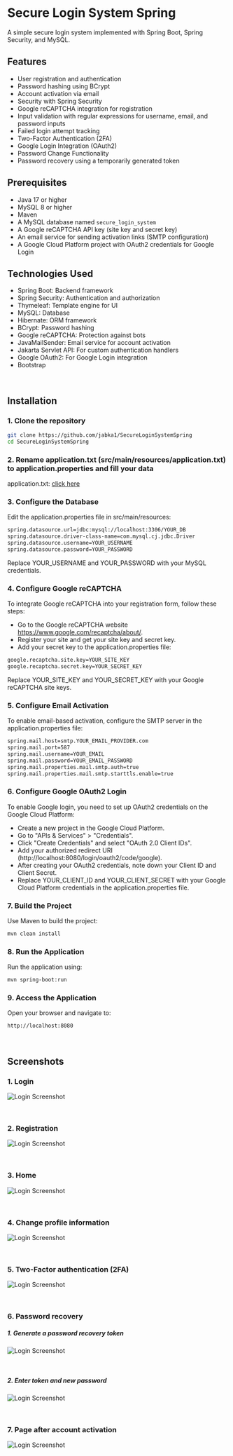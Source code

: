 # Secure Login System Spring

A simple secure login system implemented with Spring Boot, Spring Security, and MySQL.

## Features
- User registration and authentication
- Password hashing using BCrypt
- Account activation via email
- Security with Spring Security
- Google reCAPTCHA integration for registration
- Input validation with regular expressions for username, email, and password inputs
- Failed login attempt tracking
- Two-Factor Authentication (2FA)
- Google Login Integration (OAuth2)
- Password Change Functionality
- Password recovery using a temporarily generated token

## Prerequisites
- Java 17 or higher
- MySQL 8 or higher
- Maven
- A MySQL database named `secure_login_system`
- A Google reCAPTCHA API key (site key and secret key)
- An email service for sending activation links (SMTP configuration)
- A Google Cloud Platform project with OAuth2 credentials for Google Login

## Technologies Used
- Spring Boot: Backend framework
- Spring Security: Authentication and authorization
- Thymeleaf: Template engine for UI
- MySQL: Database
- Hibernate: ORM framework
- BCrypt: Password hashing
- Google reCAPTCHA: Protection against bots
- JavaMailSender: Email service for account activation
- Jakarta Servlet API: For custom authentication handlers
- Google OAuth2: For Google Login integration
- Bootstrap

<br>

## Installation

### 1. Clone the repository
```bash
git clone https://github.com/jabka1/SecureLoginSystemSpring
cd SecureLoginSystemSpring
```

### 2. Rename application.txt (src/main/resources/application.txt) to application.properties and fill your data
application.txt: [click here](src/main/resources/application.txt)

### 3. Configure the Database
Edit the application.properties file in src/main/resources:
```bash
spring.datasource.url=jdbc:mysql://localhost:3306/YOUR_DB
spring.datasource.driver-class-name=com.mysql.cj.jdbc.Driver
spring.datasource.username=YOUR_USERNAME
spring.datasource.password=YOUR_PASSWORD
```
Replace YOUR_USERNAME and YOUR_PASSWORD with your MySQL credentials.

### 4. Configure Google reCAPTCHA
To integrate Google reCAPTCHA into your registration form, follow these steps:
- Go to the Google reCAPTCHA website https://www.google.com/recaptcha/about/.
- Register your site and get your site key and secret key.
- Add your secret key to the application.properties file:
```bash
google.recaptcha.site.key=YOUR_SITE_KEY
google.recaptcha.secret.key=YOUR_SECRET_KEY
```
Replace YOUR_SITE_KEY and YOUR_SECRET_KEY with your Google reCAPTCHA site keys.

### 5. Configure Email Activation
To enable email-based activation, configure the SMTP server in the application.properties file:
```bash
spring.mail.host=smtp.YOUR_EMAIL_PROVIDER.com
spring.mail.port=587
spring.mail.username=YOUR_EMAIL
spring.mail.password=YOUR_EMAIL_PASSWORD
spring.mail.properties.mail.smtp.auth=true
spring.mail.properties.mail.smtp.starttls.enable=true
```

### 6. Configure Google OAuth2 Login
To enable Google login, you need to set up OAuth2 credentials on the Google Cloud Platform:

- Create a new project in the Google Cloud Platform.
- Go to "APIs & Services" > "Credentials".
- Click "Create Credentials" and select "OAuth 2.0 Client IDs".
- Add your authorized redirect URI (http://localhost:8080/login/oauth2/code/google).
- After creating your OAuth2 credentials, note down your Client ID and Client Secret.
- Replace YOUR_CLIENT_ID and YOUR_CLIENT_SECRET with your Google Cloud Platform credentials in the application.properties file.

### 7. Build the Project
Use Maven to build the project:
```bash
mvn clean install
```

### 8. Run the Application
Run the application using:
```bash
mvn spring-boot:run
```

### 9. Access the Application
Open your browser and navigate to:
```bash
http://localhost:8080
```


<br>


## Screenshots

### 1. Login
![Login Screenshot](demonstration/login.png)

<br>

### 2. Registration
![Login Screenshot](demonstration/registration.png)

<br>

### 3. Home
![Login Screenshot](demonstration/home.png)

<br>

### 4. Change profile information
![Login Screenshot](demonstration/ChangeProfileInfo.png)

<br>

### 5. Two-Factor authentication (2FA)
![Login Screenshot](demonstration/2fa.png)

<br>

### 6. Password recovery
##### 1. Generate a password recovery token
![Login Screenshot](demonstration/GenTokenForRecoveryPass.png)

<br>

##### 2. Enter token and new password
![Login Screenshot](demonstration/PasswordRecovery.png)

<br>

### 7. Page after account activation
![Login Screenshot](demonstration/Activation.png)

<br>
<br>